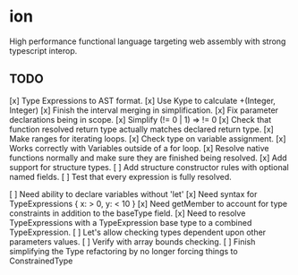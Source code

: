 # ion
High performance functional language targeting web assembly with strong typescript interop.

## TODO
[x] Type Expressions to AST format.
[x] Use Kype to calculate +(Integer, Integer)
[x] Finish the interval merging in simplification.
[x] Fix parameter declarations being in scope.
[x] Simplify (!= 0 | 1) => != 0
[x] Check that function resolved return type actually matches declared return type.
[x] Make ranges for iterating loops.
[x] Check type on variable assignment.
    [x] Works correctly with Variables outside of a for loop. 
[x] Resolve native functions normally and make sure they are finished being resolved.
[x] Add support for structure types.
[ ] Add structure constructor rules with optional named fields.
[ ] Test that every expression is fully resolved.

[ ] Need ability to declare variables without 'let'
[x] Need syntax for TypeExpressions { x: > 0, y: < 10 }
[x] Need getMember to account for type constraints in addition to the baseType field.
[x] Need to resolve TypeExpressions with a TypeExpression base type to a combined TypeExpression.
[ ] Let's allow checking types dependent upon other parameters values.
[ ] Verify with array bounds checking.
[ ] Finish simplifying the Type refactoring by no longer forcing things to ConstrainedType
